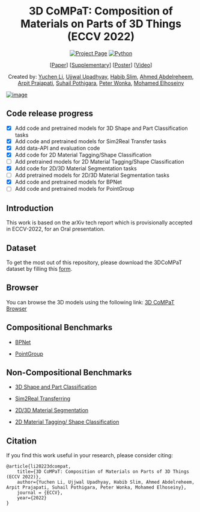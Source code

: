 <div align="center">

# 3D CoMPaT: Composition of Materials on Parts of 3D Things (ECCV 2022)

[![Project Page](https://img.shields.io/badge/Project%20Page-red)](https://3dcompat-dataset.org/)
[![Python](https://img.shields.io/badge/Python-3.7.0-blue?logo=python&logoColor=white)](https://www.python.org/)

<!-- [![License: MIT](https://img.shields.io/badge/License-MIT-green.svg)](https://opensource.org/licenses/MIT) -->


\[[Paper](https://3dcompat-dataset.org/pdf/paper.pdf)\] \[[Supplementary](https://3dcompat-dataset.org/pdf/supplementary.pdf)\] \[[Poster](https://3dcompat-dataset.org/pdf/poster.pdf)\] \[[Video](https://www.youtube.com/watch?v=DT6I1EYqzis)\]

<!--[![arXiv](https://img.shields.io/badge/arXiv-1234.56789-b31b1b.svg?style=plastic)]-->
Created by: [Yuchen Li](http://liyc.tech/), [Ujjwal Upadhyay](https://ujjwal9.com/), [Habib Slim](https://habibslim.github.io/), [Ahmed Abdelreheem](https://samir55.github.io/), [Arpit Prajapati](https://www.polynine.com/), [Suhail Pothigara](https://www.polynine.com/), [Peter Wonka](https://peterwonka.net/), [Mohamed Elhoseiny](http://www.mohamed-elhoseiny.com/)
</div>

[![image](https://user-images.githubusercontent.com/38585175/182629905-812f1c6f-8906-4485-9710-760cff150df1.png)](https://www.youtube.com/watch?v=DT6I1EYqzis)

## Code release progress
- [x] Add code and pretrained models for 3D Shape and Part Classification tasks
- [x] Add code and pretrained models for Sim2Real Transfer tasks
- [x] Add data-API and evaluation code
- [x] Add code for 2D Material Tagging/Shape Classification
- [ ] Add pretrained models for 2D Material Tagging/Shape Classification
- [x] Add code for 2D/3D Material Segmentation tasks
- [ ] Add pretrained models for 2D/3D Material Segmentation tasks
- [x] Add code and pretrained models for BPNet
- [ ] Add code and pretrained models for PointGroup

## Introduction
This work is based on the arXiv tech report which is provisionally accepted in ECCV-2022, for an Oral presentation. 

## Dataset
To get the most out of this repository, please download the 3DCoMPaT dataset by filling this [form](https://docs.google.com/forms/d/e/1FAIpQLSeOxWVkVNdXz-nCfFIWOeOARc_Atk9fi5PSIKw1Ib1cr3ENpA/viewform?fbzx=-7103523806700241333).

## Browser
You can browse the 3D models using the following link: [3D CoMPaT Browser](http://54.235.12.220:50/index.html)

## Compositional Benchmarks

- [BPNet](./BPNet)

- [PointGroup](./PointGroup)

## Non-Compositional Benchmarks

- [3D Shape and Part Classification](./3D_Cls_PartSeg)

- [Sim2Real Transferring](./3D_Cls_PartSeg)

- [2D/3D Material Segmentation](./BPNet/#Mark)

- [2D Material Tagging/ Shape Classification](./2D_MaterialTag_ShapeCls)

## Citation
If you find this work useful in your research, please consider citing:

```
@article{li20223dcompat,
    title={3D CoMPaT: Composition of Materials on Parts of 3D Things (ECCV 2022)},
    author={Yuchen Li, Ujjwal Upadhyay, Habib Slim, Ahmed Abdelreheem, Arpit Prajapati, Suhail Pothigara, Peter Wonka, Mohamed Elhoseiny},
    journal = {ECCV},
    year={2022}
}
```
